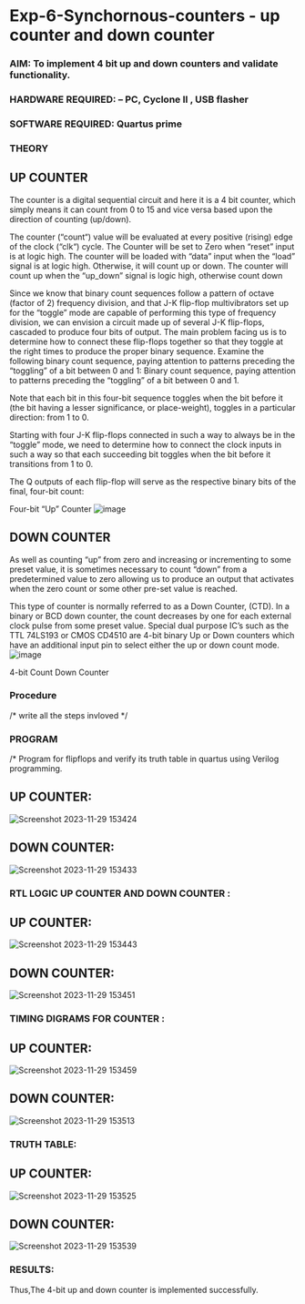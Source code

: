 # Exp-6-Synchornous-counters - up counter and down counter 
### AIM: To implement 4 bit up and down counters and validate  functionality.
### HARDWARE REQUIRED:  – PC, Cyclone II , USB flasher
### SOFTWARE REQUIRED:   Quartus prime
### THEORY 

## UP COUNTER 
The counter is a digital sequential circuit and here it is a 4 bit counter, which simply means it can count from 0 to 15 and vice versa based upon the direction of counting (up/down). 

The counter (“count“) value will be evaluated at every positive (rising) edge of the clock (“clk“) cycle.
The Counter will be set to Zero when “reset” input is at logic high.
The counter will be loaded with “data” input when the “load” signal is at logic high. Otherwise, it will count up or down.
The counter will count up when the “up_down” signal is logic high, otherwise count down

Since we know that binary count sequences follow a pattern of octave (factor of 2) frequency division, and that J-K flip-flop multivibrators set up for the “toggle” mode are capable of performing this type of frequency division, we can envision a circuit made up of several J-K flip-flops, cascaded to produce four bits of output.
The main problem facing us is to determine how to connect these flip-flops together so that they toggle at the right times to produce the proper binary sequence.
Examine the following binary count sequence, paying attention to patterns preceding the “toggling” of a bit between 0 and 1:
Binary count sequence, paying attention to patterns preceding the “toggling” of a bit between 0 and 1.

Note that each bit in this four-bit sequence toggles when the bit before it (the bit having a lesser significance, or place-weight), toggles in a particular direction: from 1 to 0.



 
 

Starting with four J-K flip-flops connected in such a way to always be in the “toggle” mode, we need to determine how to connect the clock inputs in such a way so that each succeeding bit toggles when the bit before it transitions from 1 to 0.

The Q outputs of each flip-flop will serve as the respective binary bits of the final, four-bit count:

 
 

Four-bit “Up” Counter
![image](https://user-images.githubusercontent.com/36288975/169644758-b2f4339d-9532-40c5-af40-8f4f8c942e2c.png)



## DOWN COUNTER 

As well as counting “up” from zero and increasing or incrementing to some preset value, it is sometimes necessary to count “down” from a predetermined value to zero allowing us to produce an output that activates when the zero count or some other pre-set value is reached.

This type of counter is normally referred to as a Down Counter, (CTD). In a binary or BCD down counter, the count decreases by one for each external clock pulse from some preset value. Special dual purpose IC’s such as the TTL 74LS193 or CMOS CD4510 are 4-bit binary Up or Down counters which have an additional input pin to select either the up or down count mode.
![image](https://user-images.githubusercontent.com/36288975/169644844-1a14e123-7228-4ed8-81a9-eb937dff4ac8.png)


4-bit Count Down Counter
### Procedure
/* write all the steps invloved */



### PROGRAM 
/*
Program for flipflops  and verify its truth table in quartus using Verilog programming.
## UP COUNTER:
![Screenshot 2023-11-29 153424](https://github.com/Narmadhasree48/Exp-7-Synchornous-counters-/assets/144979451/283e1489-6564-4b16-9920-d0f8066f5980)

## DOWN COUNTER:
![Screenshot 2023-11-29 153433](https://github.com/Narmadhasree48/Exp-7-Synchornous-counters-/assets/144979451/b3f739c7-60b1-4485-8d36-cb2f131ab216)




### RTL LOGIC UP COUNTER AND DOWN COUNTER :
## UP COUNTER:
![Screenshot 2023-11-29 153443](https://github.com/Narmadhasree48/Exp-7-Synchornous-counters-/assets/144979451/d50c2f7c-b157-4edb-a598-fe43fda12cac)

## DOWN COUNTER:
![Screenshot 2023-11-29 153451](https://github.com/Narmadhasree48/Exp-7-Synchornous-counters-/assets/144979451/98ed5da6-63eb-4b27-bb11-7cb2f39fefd8)

### TIMING DIGRAMS FOR COUNTER :
## UP COUNTER:
![Screenshot 2023-11-29 153459](https://github.com/Narmadhasree48/Exp-7-Synchornous-counters-/assets/144979451/12a90de3-43f4-4171-9408-de629c8d3081)

## DOWN COUNTER:
![Screenshot 2023-11-29 153513](https://github.com/Narmadhasree48/Exp-7-Synchornous-counters-/assets/144979451/409afe9e-2b7b-41bd-a1b1-21eb3030180b)

### TRUTH TABLE:
## UP COUNTER:
![Screenshot 2023-11-29 153525](https://github.com/Narmadhasree48/Exp-7-Synchornous-counters-/assets/144979451/3a9eb37d-5a6e-4e9c-9e45-f3b38e8878ec)

## DOWN COUNTER:
![Screenshot 2023-11-29 153539](https://github.com/Narmadhasree48/Exp-7-Synchornous-counters-/assets/144979451/bdb31eba-cee3-4a2a-be71-545b1d228510)

### RESULTS:
Thus,The 4-bit up and down counter is implemented successfully.
